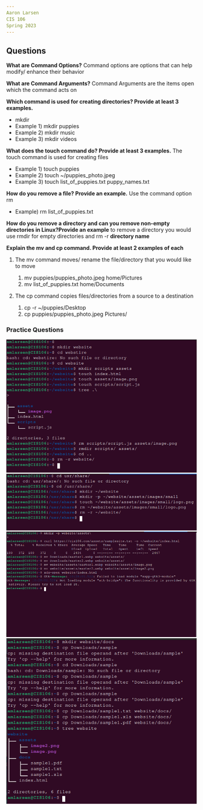 ```yaml
---
Aaron Larsen
CIS 106
Spring 2023
---
```


## Questions ##
**What are Command Options?**
Command options are options that can help modify/ enhance their behavior

**What are Command Arguments?**
Command Arguments are the items open which the command acts on

**Which command is used for creating directories? Provide at least 3 examples.**
 - mkdir
 - Example 1) mkdir puppies
 - Example 2) mkdir music
 - Example 3) mkdir videos

**What does the touch command do? Provide at least 3 examples.**
The touch command is used for creating files
- Example 1) touch puppies
- Example 2) touch ~/puppies_photo.jpeg
- Example 3) touch list_of_puppies.txt puppy_names.txt

**How do you remove a file? Provide an example.**
Use the command option rm
- Example) rm list_of_puppies.txt

**How do you remove a directory and can you remove non-empty directories in Linux?Provide an example**
to remove a directory you would use rmdir for empty directories and rm -r **directory name**

**Explain the mv and cp command. Provide at least 2 examples of each**
1) The mv command moves/ rename the file/directory that you would like to move
   1)  mv puppies/puppies_photo.jpeg home/Pictures
   2)  mv list_of_puppies.txt home/Documents

2) The cp command copies files/directories from a source to a destination
    1) cp -r ~/puppies/Desktop
    2) cp puppies/puppies_photo.jpeg Pictures/
### Practice Questions ###
![Practice1](Practice1.png)
![Practice2](Practice2.png)
![Practice3](Practice3.png)
![Practice4](Practice4.png)

